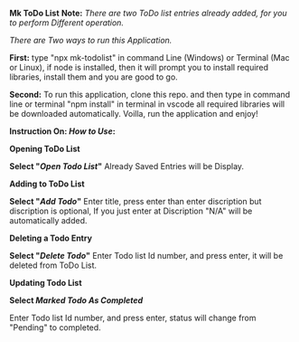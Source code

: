 **Mk ToDo List**
**Note:** _There are two ToDo list entries already added, for you to perform Different operation._

_There are Two ways to run this Application._

**First:** type "npx mk-todolist" in command Line (Windows) or Terminal (Mac or Linux), if node is installed, then it will prompt you to install required libraries, install them and you are good to go.

**Second:** To run this application, clone this repo. and then type in command line or terminal "npm install" in terminal in vscode all required libraries will be downloaded automatically. Voilla, run the application and enjoy!

**Instruction On: _How to Use_:**

**Opening ToDo List**

**Select "_Open Todo List_"**
Already Saved Entries will be Display.

**Adding to ToDo List**

**Select "_Add Todo_"**
Enter title, press enter than enter discription but discription is optional, If you just enter at Discription "N/A" will be automatically added.

**Deleting a Todo Entry**

**Select "_Delete Todo_"**
Enter Todo list Id number, and press enter, it will be deleted from ToDo List.

**Updating Todo List**

**Select _Marked Todo As Completed_**

Enter Todo list Id number, and press enter, status will change from "Pending" to completed.
